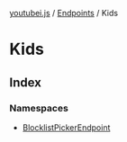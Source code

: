 [youtubei.js](../../../../README.md) / [Endpoints](../../README.md) / Kids

# Kids

## Index

### Namespaces

- [BlocklistPickerEndpoint](namespaces/BlocklistPickerEndpoint/README.md)
